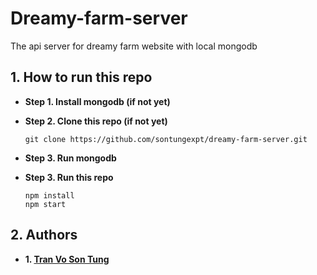 # Dreamy-farm-server

The api server for dreamy farm website with local mongodb

## 1. How to run this repo

- **Step 1. Install mongodb (if not yet)**

- **Step 2. Clone this repo (if not yet)**

  ```
  git clone https://github.com/sontungexpt/dreamy-farm-server.git
  ```

- **Step 3. Run mongodb**

- **Step 3. Run this repo**

  ```
  npm install
  npm start
  ```

## 2. Authors

- **1. [Tran Vo Son Tung](https://github.com/sontungexpt)**
